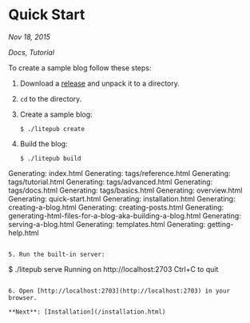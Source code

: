 # Quick Start

*Nov 18, 2015*

*Docs, Tutorial*

To create a sample blog follow these steps:

1. Download a [release](https://github.com/mirovarga/litepub/releases) and
   unpack it to a directory.

2. `cd` to the directory.

3. Create a sample blog:

   ```
   $ ./litepub create
   ```

4. Build the blog:

   ```
   $ ./litepub build

Generating: index.html Generating: tags/reference.html Generating:
tags/tutorial.html Generating: tags/advanced.html Generating: tags/docs.html
Generating: tags/basics.html Generating: overview.html Generating:
quick-start.html Generating: installation.html Generating: creating-a-blog.html
Generating: creating-posts.html Generating:
generating-html-files-for-a-blog-aka-building-a-blog.html Generating:
serving-a-blog.html Generating: templates.html Generating: getting-help.html

```

5. Run the built-in server:

   ```

$ ./litepub serve Running on http://localhost:2703
Ctrl+C to quit

   ```

6. Open [http://localhost:2703](http://localhost:2703) in your browser.

**Next**: [Installation](/installation.html)
